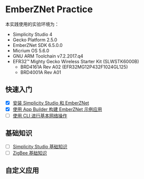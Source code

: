 # EmberZNet Practice

本实践使用的实验环境为：

* Simplicity Studio 4
* Gecko Platform 2.5.0
* EmberZNet SDK 6.5.0.0
* Micrium OS 5.6.0
* GNU ARM Toolchain v7.2.2017.q4
* EFR32™ Mighty Gecko Wireless Starter Kit (SLWSTK6000B)
  * BRD4161A Rev A02 (EFR32MG12P432F1024GL125)
  * BRD4001A Rev A01

## 快速入门

* [x] [安装 Simplicity Studio 和 EmberZNet](./install_simplicity_studio_and_emberznet/doc.md)
* [x] [使用 App Builder 构建 EmberZNet 示例应用](./build_emberznet_sample_application_with_app_builder/doc.md)
* [ ] [使用 CLI 进行基本网络操作]()

## 基础知识

* [ ] [Simplicity Studio 基础知识]()
* [ ] [ZigBee 基础知识]()

## 自定义应用
